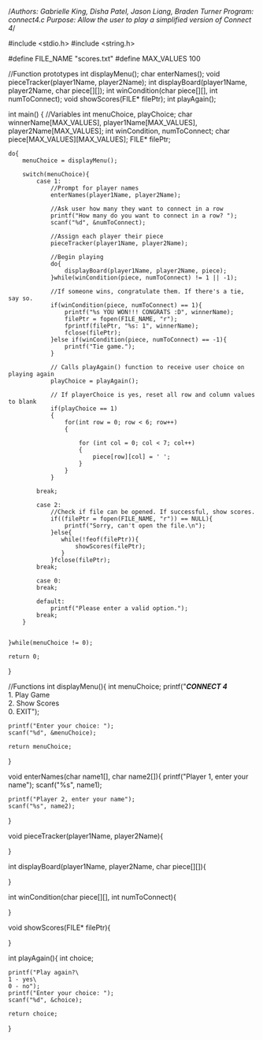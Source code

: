 /*Authors: Gabrielle King, Disha Patel, Jason Liang, Braden Turner
Program: connect4.c
Purpose: Allow the user to play a simplified version of Connect 4*/

#include <stdio.h>
#include <string.h>

#define FILE_NAME "scores.txt"
#define MAX_VALUES 100

//Function prototypes
int displayMenu();
char enterNames();
void pieceTracker(player1Name, player2Name);
int displayBoard(player1Name, player2Name, char piece[][]);
int winCondition(char piece[][], int numToConnect);
void showScores(FILE* filePtr);
int playAgain();

int main()
{
    //Variables
    int menuChoice, playChoice;
    char winnerName[MAX_VALUES], player1Name[MAX_VALUES], player2Name[MAX_VALUES];
    int winCondition, numToConnect;
    char piece[MAX_VALUES][MAX_VALUES];
    FILE* filePtr;
    
    do{
        menuChoice = displayMenu();
        
        switch(menuChoice){
            case 1:
                //Prompt for player names
                enterNames(player1Name, player2Name);
                
                //Ask user how many they want to connect in a row
                printf("How many do you want to connect in a row? ");
                scanf("%d", &numToConnect);
                
                //Assign each player their piece
                pieceTracker(player1Name, player2Name);
                
                //Begin playing
                do{
                    displayBoard(player1Name, player2Name, piece);
                }while(winCondition(piece, numToConnect) != 1 || -1);
                
                //If someone wins, congratulate them. If there's a tie, say so.
                if(winCondition(piece, numToConnect) == 1){
                    printf("%s YOU WON!!! CONGRATS :D", winnerName);
                    filePtr = fopen(FILE_NAME, "r");
                    fprintf(filePtr, "%s: 1", winnerName);
                    fclose(filePtr);
                }else if(winCondition(piece, numToConnect) == -1){
                    printf("Tie game.");
                }
                
                // Calls playAgain() function to receive user choice on playing again
                playChoice = playAgain();
                
                // If playerChoice is yes, reset all row and column values to blank
                if(playChoice == 1)
                {
                    for(int row = 0; row < 6; row++)
                    {
                    
                        for (int col = 0; col < 7; col++)
                        {
                            piece[row][col] = ' ';
                        }
                    }
                }
                
            break;
            
            case 2:
                //Check if file can be opened. If successful, show scores.
                if((filePtr = fopen(FILE_NAME, "r")) == NULL){
                    printf("Sorry, can't open the file.\n");
                }else{
                   while(!feof(filePtr)){
                       showScores(filePtr);
                   }
                }fclose(filePtr);
            break;
            
            case 0:
            break;
            
            default:
                printf("Please enter a valid option.");
            break;
        }
        
        
    }while(menuChoice != 0);

    return 0;
}

//Functions
int displayMenu(){
    int menuChoice;
    printf("***CONNECT 4***\
        1. Play Game\
        2. Show Scores\
        0. EXIT");
        
    printf("Enter your choice: ");
    scanf("%d", &menuChoice);
    
    return menuChoice;
}

void enterNames(char name1[], char name2[]){
    printf("Player 1, enter your name");
    scanf("%s", name1);
    
    printf("Player 2, enter your name");
    scanf("%s", name2);
}

void pieceTracker(player1Name, player2Name){
    
}

int displayBoard(player1Name, player2Name, char piece[][]){
    
}

int winCondition(char piece[][], int numToConnect){
    
}

void showScores(FILE* filePtr){
    
}

int playAgain(){
    int choice; 
    
    printf("Play again?\
    1 - yes\
    0 - no");
    printf("Enter your choice: ");
    scanf("%d", &choice);   
    
    return choice;
}
